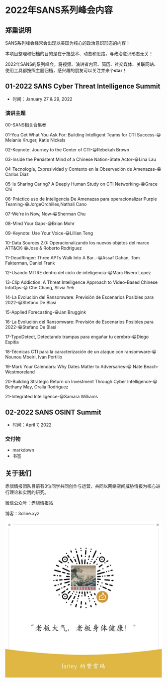 # 2022年SANS系列峰会内容

## 郑重说明

SANS系列峰会经常会出现以美国为核心的政治意识形态的内容！

本项目整理和归档的目的是在于技战术、动态和思路，与政治意识形态无关！

2022年SANS的系列峰会，将视频、演讲者内容、简历、社交媒体、关联网站、使用工具都按照主题归档，感兴趣的朋友可以关注并来个**star**！



## 01-2022 SANS Cyber Threat Intelligence Summit

- 时间：January 27 & 29, 2022

### 演讲主题

00-SANS相关合集😎

01-You Get What You Ask For: Building Intelligent Teams for CTI Success-😀Melanie Kruger, Katie Nickels

02-Keynote: Journey to the Center of CTI-😀Rebekah Brown

03-Inside the Persistent Mind of a Chinese Nation-State Actor-😀Lina Lau

04-Tecnología, Expresividad y Contexto en la Observación de Amenazas-😀Carlos Diaz

05-Is Sharing Caring? A Deeply Human Study on CTI Networking-😀Grace Chi

06-Práctico uso de Inteligencia De Amenazas para operacionalizar Purple Teaming-😀JorgeOrchilles,Nathali Cano

07-We're in Now, Now-😀Sherman Chu

08-Mind Your Gaps-😀Brian Mohr

09-Keynote: Use Your Voice-😀Lillian Teng

10-Data Sources 2.0: Operacionalizando los nuevos objetos del marco ATT&CK-😀Jose & Roberto Rodriguez

11-DeadRinger: Three APTs Walk Into A Bar..-😀Assaf Dahan, Tom Fakterman, Daniel Frank

12-Usando MITRE dentro del ciclo de inteligencia-😀Marc Rivero Lopez

13-Clip Addiction: A Threat Intelligence Approach to Video-Based Chinese InfoOps-😀 Che Chang, Silvia Yeh

14-La Evolución del Ransomware: Previsión de Escenarios Posibles para 2022-😀Stefano De Blasi

15-Applied Forecasting-😀Jan Bruggink

16-La Evolución del Ransomware: Previsión de Escenarios Posibles para 2022-😀Stefano De Blasi

17-TypoDetect, Detectando trampas para engañar tu cerebro-😀Diego Espitia

18-Técnicas CTI para la caracterización de un ataque con ransomware-😀 Nounou Mbeiri, Iván Portillo

19-Mark Your Calendars: Why Dates Matter to Adversaries-😀 Nate Beach-Westmoreland

20-Building Strategic Return on Investment Through Cyber Intelligence-😀Bethany May, Oralia Rodriguez

21-Integrated Intelligence-😀Samara Williams

## 02-2022 SANS OSINT Summit

- 时间：April 7, 2022





### 交付物

- markdown
- 书签





## 关于我们

赤旗情报团队目前有3位同学共同创作与运营，共同以网络空间威胁情报为核心进行理论和实践的研究。

微信公众号：赤旗情报站

博客：3dline.xyz

![a19a70305ec036df236c246794372d1](README.assets/a19a70305ec036df236c246794372d1.jpg)

